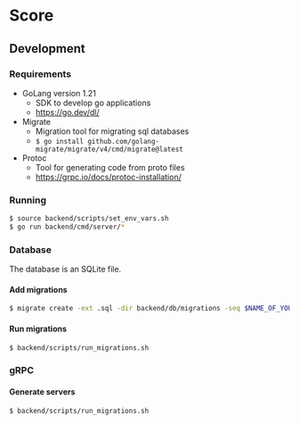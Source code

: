 # Score

## Development

### Requirements

- GoLang version 1.21 
    - SDK to develop go applications
  - https://go.dev/dl/
- Migrate
  - Migration tool for migrating sql databases
  - `$ go install github.com/golang-migrate/migrate/v4/cmd/migrate@latest`
- Protoc
  - Tool for generating code from proto files
  - https://grpc.io/docs/protoc-installation/

### Running

```bash
$ source backend/scripts/set_env_vars.sh
$ go run backend/cmd/server/*
```

### Database

The database is an SQLite file.

#### Add migrations

```bash
$ migrate create -ext .sql -dir backend/db/migrations -seq $NAME_OF_YOUR_MIGRATION
```

#### Run migrations

```bash
$ backend/scripts/run_migrations.sh
```

### gRPC

#### Generate servers

```bash
$ backend/scripts/run_migrations.sh
```